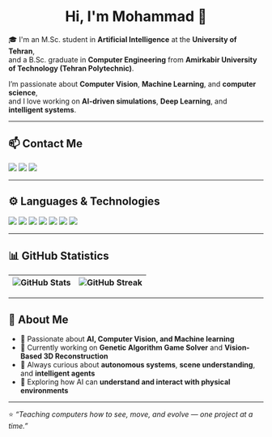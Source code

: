 
<h1 align="center">Hi, I'm Mohammad 👾</h1>

🎓 I'm an M.Sc. student in **Artificial Intelligence** at the **University of Tehran**,  
and a B.Sc. graduate in **Computer Engineering** from **Amirkabir University of Technology (Tehran Polytechnic)**.  

I’m passionate about **Computer Vision**, **Machine Learning**, and **computer science**,  
and I love working on **AI-driven simulations**, **Deep Learning**, and **intelligent systems**.  

---

## 📫 Contact Me

[![](https://img.shields.io/badge/-Arianmottaghi2018@gmail.com-gray?style=for-the-badge&logo=gmail)](mailto:Arianmottaghi2018@gmail.com)
[![](https://img.shields.io/badge/-arianmottaghi-gray?style=for-the-badge&logo=linkedin)](https://www.linkedin.com/in/arian-mottaghi-456671175)
[![](https://img.shields.io/badge/-arianmotti-gray?style=for-the-badge&logo=github)](https://github.com/arianmotti)

---

## ⚙️ Languages & Technologies

[![](https://img.shields.io/badge/-Python3-white?style=for-the-badge&logo=python)](https://www.python.org/)
[![](https://img.shields.io/badge/-PyTorch-white?style=for-the-badge&logo=pytorch)](https://pytorch.org/)
[![](https://img.shields.io/badge/-TensorFlow-white?style=for-the-badge&logo=tensorflow)](https://www.tensorflow.org/)
[![](https://img.shields.io/badge/-Docker-white?style=for-the-badge&logo=docker)](https://www.docker.com/)
[![](https://img.shields.io/badge/-Linux-white?style=for-the-badge&logo=linux)](https://www.linux.org/)
[![](https://img.shields.io/badge/-Angular-white?style=for-the-badge&logo=angular)](https://angular.io/)
[![](https://img.shields.io/badge/-Java-white?style=for-the-badge&logo=java)](https://www.java.com/)

---

## 📊 GitHub Statistics

![GitHub Stats](https://github-readme-stats.vercel.app/api?username=arianmotti&show_icons=true&theme=monokai) | ![GitHub Streak](https://github-readme-streak-stats.herokuapp.com/?user=arianmotti&theme=monokai)
:-------------------------:|:-------------------------:

---

## 🧠 About Me

- 🤖 Passionate about **AI, Computer Vision, and Machine learning** 
- 🧩 Currently working on **Genetic Algorithm Game Solver** and **Vision-Based 3D Reconstruction**  
- 💬 Always curious about **autonomous systems**, **scene understanding**, and **intelligent agents**  
- 🚀 Exploring how AI can **understand and interact with physical environments**  

---

⭐️ *“Teaching computers how to see, move, and evolve — one project at a time.”*
